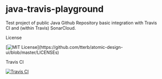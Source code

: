 # java-travis-playground
 
Test project of public Java Github Repository basic integration with Travis CI and (within Travis) SonarCloud.

License

[![MIT License](https://img.shields.io/apm/l/atomic-design-ui.svg?)](https://github.com/tterb/atomic-design-ui/blob/master/LICENSEs)


Travis CI

[![Travis CI](https://travis-ci.com/kiselica-aldin/java-travis-playground.svg?branch=main&status=passed)](https://travis-ci.com/github/kiselica-aldin/java-travis-playground)

